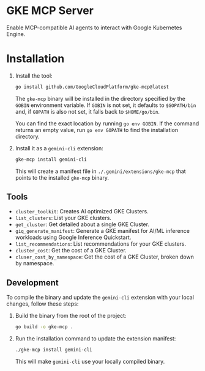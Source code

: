 # GKE MCP Server

Enable MCP-compatible AI agents to interact with Google Kubernetes Engine.

# Installation

1.  Install the tool:

    ```sh
    go install github.com/GoogleCloudPlatform/gke-mcp@latest
    ```

    The `gke-mcp` binary will be installed in the directory specified by the `GOBIN` environment variable. If `GOBIN` is not set, it defaults to `$GOPATH/bin` and, if `GOPATH` is also not set, it falls back to `$HOME/go/bin`.

    You can find the exact location by running `go env GOBIN`. If the command returns an empty value, run `go env GOPATH` to find the installation directory.

2.  Install it as a `gemini-cli` extension:

    ```sh
    gke-mcp install gemini-cli
    ```

    This will create a manifest file in `./.gemini/extensions/gke-mcp` that points to the installed `gke-mcp` binary.

## Tools

- `cluster_toolkit`: Creates AI optimized GKE Clusters.
- `list_clusters`: List your GKE clusters.
- `get_cluster`: Get detailed about a single GKE Cluster.
- `giq_generate_manifest`: Generate a GKE manifest for AI/ML inference workloads using Google Inference Quickstart.
- `list_recommendations`: List recommendations for your GKE clusters.
- `cluster_cost`: Get the cost of a GKE Cluster.
- `cluser_cost_by_namespace`: Get the cost of a GKE Cluster, broken down by namespace.

## Development

To compile the binary and update the `gemini-cli` extension with your local changes, follow these steps:

1.  Build the binary from the root of the project:

    ```sh
    go build -o gke-mcp .
    ```

2.  Run the installation command to update the extension manifest:

    ```sh
    ./gke-mcp install gemini-cli
    ```

    This will make `gemini-cli` use your locally compiled binary.

